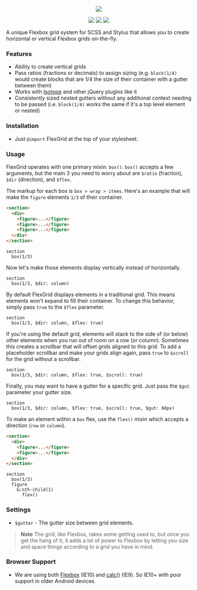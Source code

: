 <p align="center">
  <img src="http://corysimmons.github.io/flexgrid/img/flexgrid-logo.svg">
</p>

<p align="center">
  <img src="https://img.shields.io/npm/v/flexgrid.svg">
  <img src="https://img.shields.io/bower/v/flex-grid.svg">
  <img src="http://img.shields.io/npm/dm/flexgrid.svg">
</p>

A unique Flexbox grid system for SCSS and Stylus that allows you to create horizontal or vertical Flexbox grids on-the-fly.


### Features

- Ability to create vertical grids
- Pass ratios (fractions or decimals) to assign sizing (e.g. `block(1/4)` would create blocks that are 1/4 the size of their container with a gutter between them)
- Works with [Isotope](http://isotope.metafizzy.co/) and other jQuery plugins like it
- Consistently sized nested gutters without any additional context needing to be passed (i.e. `block(1/4)` works the same if it's a top level element or nested)


### Installation

- Just `@import` FlexGrid at the top of your stylesheet.


### Usage

FlexGrid operates with one primary mixin: `box()`. `box()` accepts a few arguments, but the main 3 you need to worry about are `$ratio` (fraction), `$dir` (direction), and `$flex`.

The markup for each box is `box > wrap > items`. Here's an example that will make the `figure` elements `1/3` of their container.

```html
<section>
  <div>
    <figure>...</figure>
    <figure>...</figure>
    <figure>...</figure>
  </div>
</section>
```

```stylus
section
  box(1/3)
```

Now let's make those elements display vertically instead of horizontally.

```stylus
section
  box(1/3, $dir: column)
```

By default FlexGrid displays elements in a traditional grid. This means elements won't expand to fill their container. To change this behavior, simply pass `true` to the `$flex` parameter.

```stylus
section
  box(1/3, $dir: column, $flex: true)
```

If you're using the default grid, elements will stack to the side of (or below) other elements when you run out of room on a row (or column). Sometimes this creates a scrollbar that will offset grids aligned to this grid. To add a placeholder scrollbar and make your grids align again, pass `true` to `$scroll` for the grid without a scrollbar.

```stylus
section
  box(1/3, $dir: column, $flex: true, $scroll: true)
```

Finally, you may want to have a gutter for a specific grid. Just pass the `$gut` parameter your gutter size.

```stylus
section
  box(1/3, $dir: column, $flex: true, $scroll: true, $gut: 60px)
```

To make an element within a `box` flex, use the `flex()` mixin which accepts a direction (`row` or `column`).

```html
<section>
  <div>
    <figure>...</figure>
    <figure>...</figure>
  </div>
</section>
```

```stylus
section
  box(1/3)
  figure
    &:nth-child(1)
      flex()
```


### Settings

- `$gutter` - The gutter size between grid elements.


> **Note** The grid, like Flexbox, takes some getting used to, but once you get the hang of it, it adds a lot of power to Flexbox by letting you size and space things according to a grid you have in mind.


### Browser Support

- We are using both [Flexbox](http://caniuse.com/#feat=flexbox) (IE10) and [calc()](http://caniuse.com/#feat=calc) (IE9). So IE10+ with poor support in older Android devices.
